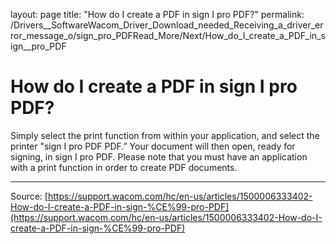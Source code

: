 layout: page
title: "How do I create a PDF in sign Ι pro PDF?"
permalink: /Drivers__SoftwareWacom_Driver_Download_needed_Receiving_a_driver_error_message_o/sign_pro_PDFRead_More/Next/How_do_I_create_a_PDF_in_sign__pro_PDF

# How do I create a PDF in sign Ι pro PDF?

Simply select the print function from within your application, and select the printer "sign Ι pro PDF PDF.” Your document will then open, ready for signing, in sign Ι pro PDF. Please note that you must have an application with a print function in order to create PDF documents.

---
Source: [https://support.wacom.com/hc/en-us/articles/1500006333402-How-do-I-create-a-PDF-in-sign-%CE%99-pro-PDF](https://support.wacom.com/hc/en-us/articles/1500006333402-How-do-I-create-a-PDF-in-sign-%CE%99-pro-PDF)

